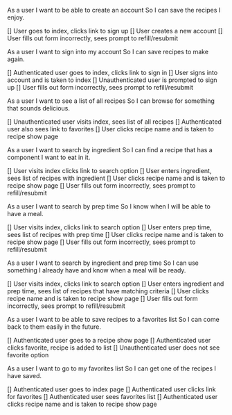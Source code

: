 As a user
I want to be able to create an account
So I can save the recipes I enjoy.

[] User goes to index, clicks link to sign up
[] User creates a new account
[] User fills out form incorrectly, sees prompt to refill/resubmit


As a user
I want to sign into my account
So I can save recipes to make again.

[] Authenticated user goes to index, clicks link to sign in
[] User signs into account and is taken to index
[] Unauthenticated user is prompted to sign up
[] User fills out form incorrectly, sees prompt to refill/resubmit


As a user
I want to see a list of all recipes
So I can browse for something that sounds delicious.

[] Unauthenticated user visits index, sees list of all recipes
[] Authenticated user also sees link to favorites
[] User clicks recipe name and is taken to recipe show page


As a user
I want to search by ingredient
So I can find a recipe that has a component I want to eat in it.

[] User visits index clicks link to search option
[] User enters ingredient, sees list of recipes with ingredient
[] User clicks recipe name and is taken to recipe show page
[] User fills out form incorrectly, sees prompt to refill/resubmit


As a user
I want to search by prep time
So I know when I will be able to have a meal.

[] User visits index, clicks link to search option
[] User enters prep time, sees list of recipes with prep time
[] User clicks recipe name and is taken to recipe show page
[] User fills out form incorrectly, sees prompt to refill/resubmit


As a user
I want to search by ingredient and prep time
So I can use something I already have and know when a meal will be ready.

[] User visits index, clicks link to search option
[] User enters ingredient and prep time, sees list of recipes that have matching criteria
[] User clicks recipe name and is taken to recipe show page
[] User fills out form incorrectly, sees prompt to refill/resubmit

As a user
I want to be able to save recipes to a favorites list
So I can come back to them easily in the future.

[] Authenticated user goes to a recipe show page
[] Authenticated user clicks favorite, recipe is added to list
[] Unauthenticated user does not see favorite option


As a user
I want to go to my favorites list
So I can get one of the recipes I have saved.

[] Authenticated user goes to index page
[] Authenticated user clicks link for favorites
[] Authenticated user sees favorites list
[] Authenticated user clicks recipe name and is taken to recipe show page
